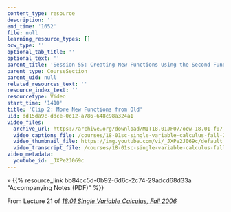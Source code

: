 ```yaml
---
content_type: resource
description: ''
end_time: '1652'
file: null
learning_resource_types: []
ocw_type: ''
optional_tab_title: ''
optional_text: ''
parent_title: 'Session 55: Creating New Functions Using the Second Fundamental Theorem'
parent_type: CourseSection
parent_uid: null
related_resources_text: ''
resource_index_text: ''
resourcetype: Video
start_time: '1410'
title: 'Clip 2: More New Functions from Old'
uid: dd15da9c-ddce-0c12-a786-648c98a324a1
video_files:
  archive_url: https://archive.org/download/MIT18.01JF07/ocw-18.01-f07-lec21_300k.mp4
  video_captions_file: /courses/18-01sc-single-variable-calculus-fall-2010/ee73800d37465e5abef7f3a5ffc7af77_JXPe2J069c.vtt
  video_thumbnail_file: https://img.youtube.com/vi/_JXPe2J069c/default.jpg
  video_transcript_file: /courses/18-01sc-single-variable-calculus-fall-2010/cfe66a2763ea2d2954e15867ae6cc65c_JXPe2J069c.pdf
video_metadata:
  youtube_id: _JXPe2J069c
---
```


» {{% resource_link bb84cc5d-0b92-6d6c-2c74-29adcd68d33a "Accompanying Notes (PDF)" %}}

From Lecture 21 of [_18.01 Single Variable Calculus, Fall 2006_](/courses/18-01-single-variable-calculus-fall-2006/video_galleries/video-lectures)

